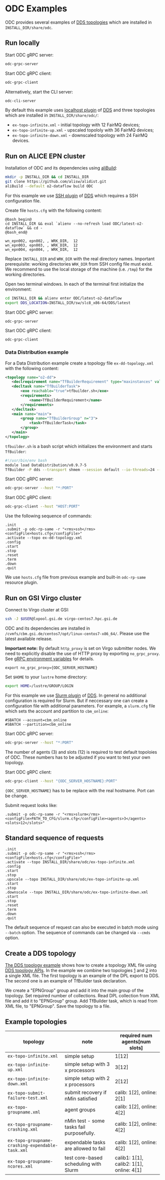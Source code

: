 # ODC Examples

ODC provides several examples of [DDS topologies](http://dds.gsi.de/doc/nightly/topology.html) which are installed in `INSTALL_DIR/share/odc`.

## Run locally

Start ODC gRPC server:
```bash
odc-grpc-server
```

Start ODC gRPC client:
```bash
odc-grpc-client
```

Alternatively, start the CLI server:
```bash
odc-cli-server
```

By default this example uses [localhost plugin](http://dds.gsi.de/doc/nightly/RMS-plugins.html#localhost-plugin) of [DDS](https://github.com/FairRootGroup/DDS) and three topologies which are installed in `INSTALL_DIR/share/odc/`:

* `ex-topo-infinite.xml` - initial topology with 12 FairMQ devices;
* `ex-topo-infinite-up.xml` - upscaled topololy with 36 FairMQ devices;
* `ex-topo-infinite-down.xml` - downscaled topology with 24 FairMQ devices.

## Run on ALICE EPN cluster

Installation of ODC and its dependencies using [aliBuild](https://github.com/alisw/alibuild):

```bash
mkdir -p INSTALL_DIR && cd INSTALL_DIR
git clone https://github.com/alisw/alidist.git
aliBuild --default o2-dataflow build ODC
```

For this example we use [SSH plugin](http://dds.gsi.de/doc/nightly/RMS-plugins.html#ssh-plugin) of [DDS](https://github.com/FairRootGroup/DDS) which requires a SSH configuration file.

Create file `hosts.cfg` with the following content:

```
@bash_begin@
cd INSTALL_DIR && eval `alienv --no-refresh load ODC/latest-o2-dataflow` && cd -
@bash_end@

wn_epn002, epn002, , WRK_DIR,  12
wn_epn003, epn003, , WRK_DIR,  12
wn_epn004, epn004, , WRK_DIR,  12
```

Replace `INSTALL_DIR` and `WRK_DIR` with the real directory names. Important prerequisite: working directories `WRK_DIR` from SSH config file must exist. We recommend to use the local storage of the machine (i.e. `/tmp`) for the working directories.

Open two terminal windows. In each of the terminal first initialize the environment:
```bash
cd INSTALL_DIR && alienv enter ODC/latest-o2-dataflow
export DDS_LOCATION=INSTALL_DIR/sw/slc8_x86-64/DDS/latest
```

Start ODC gRPC server:
```bash
odc-grpc-server
```

Start ODC gRPC client:
```bash
odc-grpc-client
```

### Data Distribution example
For a Data Distribution example create a topology file `ex-dd-topology.xml` with the following content:
```xml
<topology name="o2-dd">
   <declrequirement name="TfBuilderRequirement" type="maxinstances" value="1"/>
   <decltask name="TfBuilderTask">
       <exe reachable="true">tfbuilder.sh</exe>
       <requirements>
           <name>TfBuilderRequirement</name>
       </requirements>
   </decltask>
   <main name="main">
       <group name="TfBuilderGroup" n="3">
           <task>TfBuilderTask</task>
       </group>
   </main>
</topology>
```
`tfbuilder.sh` is a bash script which initializes the environment and starts `TfBuilder`:
```bash
#!/usr/bin/env bash
module load DataDistribution/v0.9.7-5
TfBuilder -P dds --transport shmem --session default --io-threads=24 --severity debug --id tfb --tf-memory-size=$((128 * 1024)) --discovery-net-if=ib0 --discovery-endpoint=http://epn000-ib:8500 --stand-alone
```
Start ODC gRPC server:
```bash
odc-grpc-server --host "*:PORT"
```
Start ODC gRPC client:
```bash
odc-grpc-client --host "HOST:PORT"
```
Use the following sequence of commands:
```
.init
.submit -p odc-rp-same -r "<rms>ssh</rms><configFile>hosts.cfg</configFile>"
.activate --topo ex-dd-topology.xml
.config
.start
.stop
.reset
.term
.down
.quit
```
We use `hosts.cfg` file from previous example and built-in `odc-rp-same` resource plugin.

## Run on GSI Virgo cluster

Connect to Virgo cluster at GSI:
```bash
ssh -J $USER@lxpool.gsi.de virgo-centos7.hpc.gsi.de
```
ODC and its dependencies are installed in `/cvmfs/cbm.gsi.de/centos7/opt/linux-centos7-x86_64/`. Please use the latest available release.

**Important note:** By default `http_proxy` is set on Virgo submitter nodes. We need to explicitly disable the use of HTTP proxy by exporting `no_grpc_proxy`. See [gRPC environment variables](https://grpc.github.io/grpc/cpp/md_doc_environment_variables.html) for details.
```
export no_grpc_proxy={ODC_SERVER_HOSTNAME}
```

Set `$HOME` to your `lustre` home directory:
```bash
export HOME=/lustre/GROUP/LOGIN
```

For this example we use [Slurm plugin](http://dds.gsi.de/doc/nightly/RMS-plugins.html#slurm-plugin) of [DDS](https://github.com/FairRootGroup/DDS). In general no additional configuration is required for Slurm. But if neccessary one can create a configuration file with additional parameters. For example, a `slurm.cfg` file which sets the account and partition to `cbm_online`:

```
#SBATCH --account=cbm_online
#SBATCH --partition=cbm_online
```

Start ODC gRPC server:
```bash
odc-grpc-server --host "*:PORT"
```
The number of agents (3) and slots (12) is required to test default topoloies of ODC. These numbers has to be adjusted if you want to test your own topology.

Start ODC gRPC client:
```bash
odc-grpc-client --host "{ODC_SERVER_HOSTNAME}:PORT"
```
`{ODC_SERVER_HOSTNAME}` has to be replace with the real hostname. Port can be change.

Submit request looks like:
```
.submit -p odc-rp-same -r "<rms>slurm</rms><configFile>PATH_TO_CFG/slurm.cfg</configFile><agents>3</agents><slots>12</slots>"
```

## Standard sequence of requests
```
.init
.submit -p odc-rp-same -r "<rms>ssh</rms><configFile>hosts.cfg</configFile>"
.activate --topo INSTALL_DIR/share/odc/ex-topo-infinite.xml
.config
.start
.stop
.upscale --topo INSTALL_DIR/share/odc/ex-topo-infinite-up.xml
.start
.stop
.downscale --topo INSTALL_DIR/share/odc/ex-topo-infinite-down.xml
.start
.stop
.reset
.term
.down
.quit
```

The default sequence of request can also be executed in batch mode using `--batch` option. The sequence of commands can be changed via `--cmds` option.

## Create a DDS topology

[The DDS topology example](odc-topo.cpp) shows how to create a topology XML file using [DDS topology APIs](https://github.com/FairRootGroup/DDS/tree/master/dds-topology-lib/src). In the example we combine two topologies [1](ex-dpl-topology.xml) and [2](ex-dd-topology.xml) into a single XML file. The first topology is an example of the DPL export to DDS. The second one is an example of TfBuilder task declaration.

We create a "EPNGroup" group and add it into the main group of the topology. Set required number of  collections. Read DPL collection from XML file and add it to "EPNGroup" group. Add TfBuilder task, which is read from XML file, to "EPNGroup". Save the topology to a file.

## Example topologies

| topology                                         | note                                      | required num agents[num slots]           |
| ------------------------------------------------ | ----------------------------------------- | ---------------------------------------- |
| `ex-topo-infinite.xml`                           | simple setup                              | 1[12]                                    |
| `ex-topo-infinite-up.xml`                        | simple setup with 3 x processors          | 3[12]                                    |
| `ex-topo-infinite-down.xml`                      | simple setup with 2 x processors          | 2[12]                                    |
| `ex-topo-submit-failure-test.xml`                | submit recovery if nMin satisfied         | calib: 1[2], online: 2[1]                |
| `ex-topo-groupname.xml`                          | agent groups                              | calib: 1[2], online: 4[2]                |
| `ex-topo-groupname-crashing.xml`                 | nMin test - some tasks fail purposefully. | calib: 1[2], online: 4[2]                |
| `ex-topo-groupname-crashing-expendable-task.xml` | expendable tasks are allowed to fail      | calib: 1[2], online: 4[2]                |
| `ex-topo-groupname-ncores.xml`                   | test core-based scheduling with Slurm     | calib1: 1[1], calib2: 1[1], online: 4[1] |
